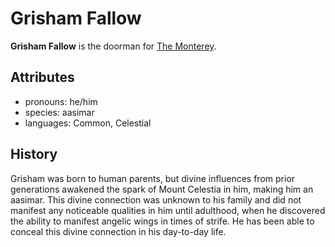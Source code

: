 # Grisham Fallow

**Grisham Fallow** is the doorman for [The Monterey](../../cape-bec/the-monterey).

## Attributes

- pronouns: he/him
- species: aasimar
- languages: Common, Celestial

## History

Grisham was born to human parents, but divine influences from prior generations awakened the spark of Mount Celestia in him, making him an aasimar. This divine connection was unknown to his family and did not manifest any noticeable qualities in him until adulthood, when he discovered the ability to manifest angelic wings in times of strife. He has been able to conceal this divine connection in his day-to-day life.
